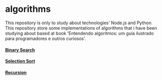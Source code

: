# algorithms  
This repository is only to study about technologies' Node.js and Python.  
This repository store some implementations of algorithms that i have been studying about based at book 'Entendendo algoritmos: um guia ilustrado para programadores e outros curiosos'.  
  
#### [Binary Search](https://github.com/androdri1998/algorithms/tree/master/binary_search)  
#### [Selection Sort](https://github.com/androdri1998/algorithms/tree/master/selection_sort)  
#### [Recursion](https://github.com/androdri1998/algorithms/tree/master/recursion)  
